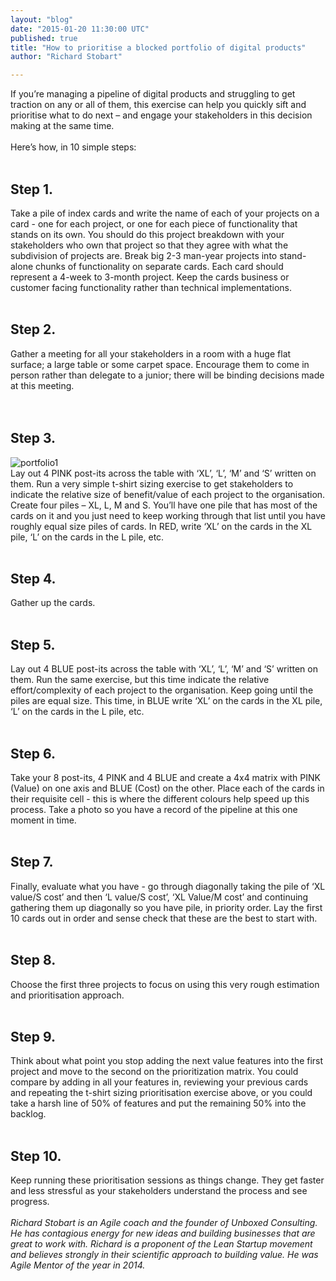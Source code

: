 ```yaml
---
layout: "blog"
date: "2015-01-20 11:30:00 UTC"
published: true
title: "How to prioritise a blocked portfolio of digital products"
author: "Richard Stobart"

---
```


If you’re managing a pipeline of digital products and struggling to get traction on any or all of them, this exercise can help you quickly sift and prioritise what to do next – and engage your stakeholders in this decision making at the same time.<br/>
<br/>
Here’s how, in 10 simple steps:<br/>
<br/>

<h2 "View public profile"">Step 1.</h2>

Take a pile of index cards and write the name of each of your projects on a card - one for each project, or one for each piece of functionality that stands on its own.  You should do this project breakdown with your stakeholders who own that project so that they agree with what the subdivision of projects are. Break big 2-3 man-year projects into stand-alone chunks of functionality on separate cards.  Each card should represent a 4-week to 3-month project.  Keep the cards business or customer facing functionality rather than technical implementations.<br/>
<br/>

<h2 "View public profile"">Step 2.</h2>

Gather a meeting for all your stakeholders in a room with a huge flat surface; a large table or some carpet space.  Encourage them to come in person rather than delegate to a junior; there will be binding decisions made at this meeting.<br/>
<br/>
<br/>

<h2 "View public profile"">Step 3.</h2>

![portfolio1](http://i1291.photobucket.com/albums/b548/grammccram/ScreenShot2015-01-19at170806_zpsc8df8cab.png)<br/>
Lay out 4 PINK post-its across the table with ‘XL’, ‘L’, ‘M’ and ‘S’ written on them. Run a very simple t-shirt sizing exercise to get stakeholders to indicate the relative size of benefit/value of each project to the organisation. Create four piles – XL, L, M and S. You’ll have one pile that has most of the cards on it and you just need to keep working through that list until you have roughly equal size piles of cards. In RED, write ‘XL’ on the cards in the XL pile, ‘L’ on the cards in the L pile, etc.<br/>
<br/>

<h2 "View public profile"">Step 4.</h2>

Gather up the cards.<br/>
<br/>

<h2 "View public profile"">Step 5.</h2>

Lay out 4 BLUE post-its across the table with ‘XL’, ‘L’, ‘M’ and ‘S’ written on them. Run the same exercise, but this time indicate the relative effort/complexity of each project to the organisation. Keep going until the piles are equal size.  This time, in BLUE write ‘XL’ on the cards in the XL pile, ‘L’ on the cards in the L pile, etc.<br/>
<br/>

<h2 "View public profile"">Step 6.</h2>

Take your 8 post-its, 4 PINK and 4 BLUE and create a 4x4 matrix with PINK (Value) on one axis and BLUE (Cost) on the other.  Place each of the cards in their requisite cell - this is where the different colours help speed up this process. Take a photo so you have a record of the pipeline at this one moment in time.<br/>
<br/>

<h2 "View public profile"">Step 7.</h2>

Finally, evaluate what you have - go through diagonally taking the pile of ‘XL value/S cost’ and then ‘L value/S cost’, ‘XL Value/M cost’ and continuing gathering them up diagonally so you have pile, in priority order.  Lay the first 10 cards out in order and sense check that these are the best to start with.<br/>
<br/>

<h2 "View public profile"">Step 8.</h2>

Choose the first three projects to focus on using this very rough estimation and prioritisation approach.<br/>
<br/>

<h2 "View public profile"">Step 9.</h2>

Think about what point you stop adding the next value features into the first project and move to the second on the prioritization matrix. You could compare by adding in all your features in, reviewing your previous cards and repeating the t-shirt sizing prioritisation exercise above, or you could take a harsh line of 50% of features and put the remaining 50% into the backlog.<br/>
<br/>

<h2 "View public profile"">Step 10.</h2>

Keep running these prioritisation sessions as things change.  They get faster and less stressful as your stakeholders understand the process and see progress.<br/>
<br/>
<i>Richard Stobart is an Agile coach and the founder of Unboxed Consulting. He has contagious energy for new ideas and building businesses that are great to work with. Richard is a proponent of the Lean Startup movement and believes strongly in their scientific approach to building value. He was Agile Mentor of the year in 2014.</i>
